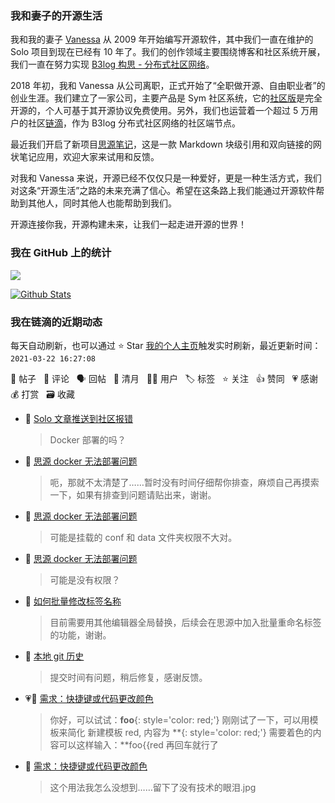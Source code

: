 ### 我和妻子的开源生活

我和我的妻子 [Vanessa](https://github.com/Vanessa219) 从 2009 年开始编写开源软件，其中我们一直在维护的 Solo 项目到现在已经有 10 年了。我们的创作领域主要围绕博客和社区系统开展，我们一直在努力实现 [B3log 构思 - 分布式社区网络](https://ld246.com/article/1546941897596)。

2018 年初，我和 Vanessa 从公司离职，正式开始了“全职做开源、自由职业者”的创业生涯。我们建立了一家公司，主要产品是 Sym 社区系统，它的[社区版](https://github.com/88250/symphony)是完全开源的，个人可基于其开源协议免费使用。另外，我们也运营着一个超过 5 万用户的社区[链滴](https://ld246.com)，作为 B3log 分布式社区网络的社区端节点。

最近我们开启了新项目[思源笔记](https://github.com/siyuan-note/siyuan)，这是一款 Markdown 块级引用和双向链接的网状笔记应用，欢迎大家来试用和反馈。

对我和 Vanessa 来说，开源已经不仅仅只是一种爱好，更是一种生活方式，我们对这条“开源生活”之路的未来充满了信心。希望在这条路上我们能通过开源软件帮助到其他人，同时其他人也能帮助到我们。

开源连接你我，开源构建未来，让我们一起走进开源的世界！

### 我在 GitHub 上的统计

<a title="Hits" target="_blank" href="https://github.com/88250/88250"><img src="https://hits.b3log.org/88250/88250.svg"></a>

[![Github Stats](https://github-readme-stats.vercel.app/api?username=88250&theme=tokyonight&show_icons=true)](https://github.com/88250)

<!--events start -->

### 我在链滴的近期动态

每天自动刷新，也可以通过 ⭐️ Star [我的个人主页](https://github.com/88250/88250)触发实时刷新，最近更新时间：`2021-03-22 16:27:08`

📝 帖子 &nbsp; 💬 评论 &nbsp; 🗣 回帖 &nbsp; 🌙 清月 &nbsp; 👨‍💻 用户 &nbsp; 🏷️ 标签 &nbsp; ⭐️ 关注 &nbsp; 👍 赞同 &nbsp; 💗 感谢 &nbsp; 💰 打赏 &nbsp; 🗃 收藏

* 💬 [Solo 文章推送到社区报错](https://ld246.com/article/1616383557649/comment/1616384352259#comments)

  > Docker 部署的吗？
* 💬 [思源 docker 无法部署问题](https://ld246.com/article/1616337919817/comment/1616346201279#comments)

  > 呃，那就不太清楚了……暂时没有时间仔细帮你排查，麻烦自己再摸索一下，如果有排查到问题请贴出来，谢谢。
* 💬 [思源 docker 无法部署问题](https://ld246.com/article/1616337919817/comment/1616342306932#comments)

  > 可能是挂载的 conf 和 data 文件夹权限不大对。
* 💬 [思源 docker 无法部署问题](https://ld246.com/article/1616337919817/comment/1616340714068#comments)

  > 可能是没有权限？
* 💬 [如何批量修改标签名称](https://ld246.com/article/1616309042304/comment/1616309632102#comments)

  > 目前需要用其他编辑器全局替换，后续会在思源中加入批量重命名标签的功能，谢谢。
* 💬 [本地 git 历史](https://ld246.com/article/1616303138489/comment/1616303775359#comments)

  > 提交时间有问题，稍后修复，感谢反馈。
* 💗💬 [需求：快捷键或代码更改颜色](https://ld246.com/article/1616243706228/comment/1616249401124#comments)

  > 你好，可以试试：**foo**{: style='color: red;'} 刚刚试了一下，可以用模板来简化 新建模板 red, 内容为 **{: style='color: red;'} 需要着色的内容可以这样输入：**foo{{red 再回车就行了
* 💬 [需求：快捷键或代码更改颜色](https://ld246.com/article/1616243706228/comment/1616253822148#comments)

  > 这个用法我怎么没想到……留下了没有技术的眼泪.jpg


<!--events end -->
